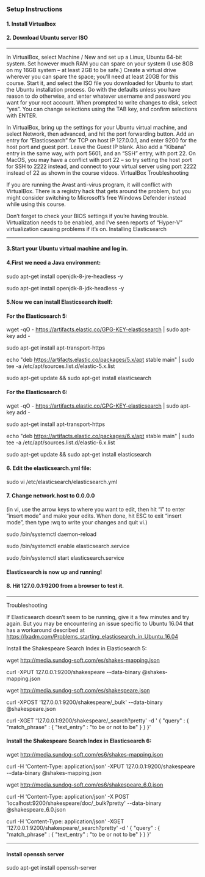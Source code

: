 ### Setup Instructions
#### 1. Install Virtualbox 
#### 2. Download Ubuntu server ISO
***
In VirtualBox, select Machine / New and set up a Linux, Ubuntu 64-bit system. Set however much RAM you can spare on your system (I use 8GB on my 16GB system – at least 2GB to be safe.) Create a virtual drive wherever you can spare the space; you’ll need at least 20GB for this course. Start it, and select the ISO file you downloaded for Ubuntu to start the Ubuntu installation process. Go with the defaults unless you have reason to do otherwise, and enter whatever username and password you want for your root account. When prompted to write changes to disk, select “yes”. You can change selections using the TAB key, and confirm selections with ENTER.

In VirtualBox, bring up the settings for your Ubuntu virtual machine, and select Network, then advanced, and hit the port forwarding button.  Add an entry for “Elasticsearch” for TCP on host IP 127.0.0.1, and enter 9200 for the host port and guest port. Leave the Guest IP blank. Also add a “Kibana” entry in the same way, with port 5601, and an “SSH” entry, with port 22. On MacOS, you may have a conflict with port 22 – so try setting the host port for SSH to 2222 instead, and connect to your virtual server using port 2222 instead of 22 as shown in the course videos.
VirtualBox Troubleshooting

If you are running the Avast anti-virus program, it will conflict with VirtualBox. There is a registry hack that gets around the problem, but you might consider switching to Microsoft’s free Windows Defender instead while using this course.

Don’t forget to check your BIOS settings if you’re having trouble. Virtualization needs to be enabled, and I’ve seen reports of “Hyper-V” virtualization causing problems if it’s on.
Installing Elasticsearch
***
#### 3.Start your Ubuntu virtual machine and log in.

#### 4.First we need a Java environment:

sudo apt-get install openjdk-8-jre-headless -y

sudo apt-get install openjdk-8-jdk-headless -y

#### 5.Now we can install Elasticsearch itself:

#### For the Elasticsearch 5:

wget -qO - https://artifacts.elastic.co/GPG-KEY-elasticsearch | sudo apt-key add -

sudo apt-get install apt-transport-https

echo "deb https://artifacts.elastic.co/packages/5.x/apt stable main" | sudo
tee -a /etc/apt/sources.list.d/elastic-5.x.list

sudo apt-get update && sudo apt-get install elasticsearch

#### For the Elasticsearch 6:

wget -qO - https://artifacts.elastic.co/GPG-KEY-elasticsearch | sudo apt-key add -

sudo apt-get install apt-transport-https

echo "deb https://artifacts.elastic.co/packages/6.x/apt stable main" | sudo
tee -a /etc/apt/sources.list.d/elastic-6.x.list

sudo apt-get update && sudo apt-get install elasticsearch

#### 6. Edit the elasticsearch.yml file:

sudo vi /etc/elasticsearch/elasticsearch.yml

#### 7. Change network.host to 0.0.0.0 
(in vi, use the arrow keys to where you want to edit, then hit “i” to enter “insert mode” and make your edits. When done, hit ESC to exit “insert mode”, then type :wq to write your changes and quit vi.)

sudo /bin/systemctl daemon-reload

sudo /bin/systemctl enable elasticsearch.service

sudo /bin/systemctl start elasticsearch.service

#### Elasticsearch is now up and running!

#### 8. Hit 127.0.0.1:9200 from a browser to test it.
***
Troubleshooting

If Elasticsearch doesn’t seem to be running, give it a few minutes and try again. But you may be encountering an issue specific to Ubuntu 16.04 that has a workaround described at https://lxadm.com/Problems_starting_elasticsearch_in_Ubuntu_16.04

Install the Shakespeare Search Index in Elasticsearch 5:

wget http://media.sundog-soft.com/es/shakes-mapping.json

curl -XPUT 127.0.0.1:9200/shakespeare --data-binary @shakes-mapping.json

wget http://media.sundog-soft.com/es/shakespeare.json

curl -XPOST '127.0.0.1:9200/shakespeare/_bulk' --data-binary @shakespeare.json   

curl -XGET '127.0.0.1:9200/shakespeare/_search?pretty' -d '
{
"query" : {
"match_phrase" : {
"text_entry" : "to be or not to be"
								}
					}
}'

#### Install the Shakespeare Search Index in Elasticsearch 6:

wget http://media.sundog-soft.com/es6/shakes-mapping.json

curl -H 'Content-Type: application/json' -XPUT 127.0.0.1:9200/shakespeare --data-binary @shakes-mapping.json

wget http://media.sundog-soft.com/es6/shakespeare_6.0.json

curl -H 'Content-Type: application/json' -X POST 'localhost:9200/shakespeare/doc/_bulk?pretty' --data-binary  @shakespeare_6.0.json   

curl -H 'Content-Type: application/json' -XGET '127.0.0.1:9200/shakespeare/_search?pretty' -d '
{
"query" : {
"match_phrase" : {
"text_entry" : "to be or not to be"
								}
					}
}'
***
#### Install openssh server
sudo apt-get install openssh-server
